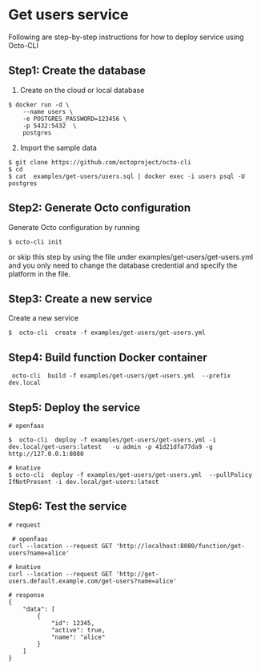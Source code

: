 # Get users service

Following are step-by-step instructions for how to deploy service using Octo-CLI


## Step1: Create the database

1. Create on the cloud or local database 
```
$ docker run -d \
    --name users \
    -e POSTGRES_PASSWORD=123456 \
    -p 5432:5432  \
    postgres
```

2. Import the sample data 
```
$ git clone https://github.com/octoproject/octo-cli
$ cd    
$ cat  examples/get-users/users.sql | docker exec -i users psql -U postgres 
 ```

## Step2: Generate Octo configuration
 Generate Octo configuration by running
   ```
$ octo-cli init 
 ```
or skip this step by using the file under examples/get-users/get-users.yml and you only need to change the database credential and specify the platform in the file.

## Step3:  Create a new service

Create a new service
 ``` 
 $  octo-cli  create -f examples/get-users/get-users.yml 
 ```

 ## Step4:  Build function Docker container

```
 octo-cli  build -f examples/get-users/get-users.yml  --prefix dev.local
 ```

 ## Step5:  Deploy the service
 ```
 # openfaas

$  octo-cli  deploy -f examples/get-users/get-users.yml -i dev.local/get-users:latest   -u admin -p 41d21dfa77da9 -g http://127.0.0.1:8080

# knative
$ octo-cli  deploy -f examples/get-users/get-users.yml  --pullPolicy IfNotPresent -i dev.local/get-users:latest 
 ```

## Step6: Test  the service
```
# request 

 # openfaas
curl --location --request GET 'http://localhost:8080/function/get-users?name=alice'

# knative
curl --location --request GET 'http://get-users.default.example.com/get-users?name=alice'

# response 
{
    "data": [
        {
            "id": 12345,
            "active": true,
            "name": "alice"
        }
    ]
}
```

